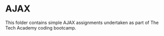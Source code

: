 # AJAX

This folder contains simple AJAX assignments undertaken as part of The Tech Academy coding bootcamp.
